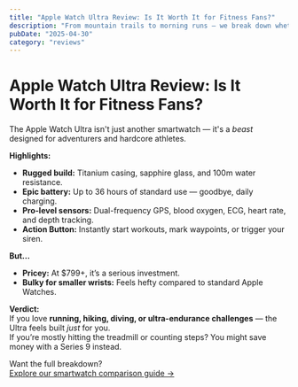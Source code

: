 ```yaml
---
title: "Apple Watch Ultra Review: Is It Worth It for Fitness Fans?"
description: "From mountain trails to morning runs — we break down whether the Apple Watch Ultra earns its hype."
pubDate: "2025-04-30"
category: "reviews"
---
```


# Apple Watch Ultra Review: Is It Worth It for Fitness Fans?

The Apple Watch Ultra isn't just another smartwatch — it's a *beast* designed for adventurers and hardcore athletes.

**Highlights:**
- **Rugged build:** Titanium casing, sapphire glass, and 100m water resistance.
- **Epic battery:** Up to 36 hours of standard use — goodbye, daily charging.
- **Pro-level sensors:** Dual-frequency GPS, blood oxygen, ECG, heart rate, and depth tracking.
- **Action Button:** Instantly start workouts, mark waypoints, or trigger your siren.

**But...**
- **Pricey:** At $799+, it’s a serious investment.
- **Bulky for smaller wrists:** Feels hefty compared to standard Apple Watches.

**Verdict:**  
If you love **running, hiking, diving, or ultra-endurance challenges** — the Ultra feels built *just* for you.  
If you’re mostly hitting the treadmill or counting steps? You might save money with a Series 9 instead.

Want the full breakdown?  
[Explore our smartwatch comparison guide →](/blog/reviews)
